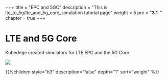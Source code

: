 +++
title = "EPC and 5GC"
description = "This is lte_to_5g/lte_and_5g_core_simulation tutorial page"
weight = 5 
pre = "<b>3.1. </b>"
chapter = true
+++

# LTE and 5G Core

Kubedege created simulators for LTE EPC and the 5G Core.

<!--more-->

![](/images/hack4easy/kubectl_kubesim.png)

{{%children style="h3" description="false" depth="1" sort="weight" %}}

